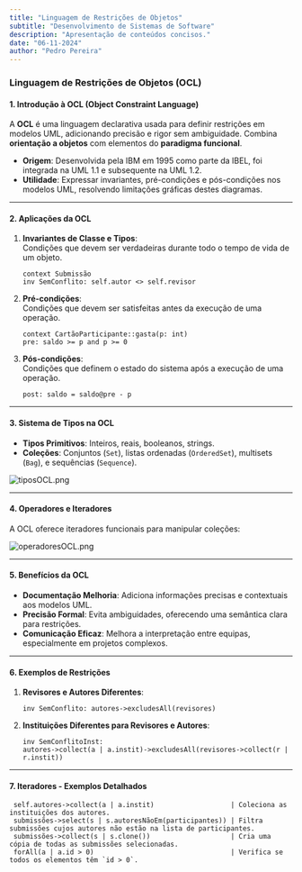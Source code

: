 ```yaml
---
title: "Linguagem de Restrições de Objetos"
subtitle: "Desenvolvimento de Sistemas de Software"
description: "Apresentação de conteúdos concisos."
date: "06-11-2024"
author: "Pedro Pereira"
---
```


### **Linguagem de Restrições de Objetos (OCL)**

#### **1. Introdução à OCL (Object Constraint Language)**
A **OCL** é uma linguagem declarativa usada para definir restrições em modelos UML, adicionando precisão e rigor sem ambiguidade. Combina **orientação a objetos** com elementos do **paradigma funcional**.  
- **Origem**: Desenvolvida pela IBM em 1995 como parte da IBEL, foi integrada na UML 1.1 e subsequente na UML 1.2.  
- **Utilidade**: Expressar invariantes, pré-condições e pós-condições nos modelos UML, resolvendo limitações gráficas destes diagramas.  

---

#### **2. Aplicações da OCL**
1. **Invariantes de Classe e Tipos**:  
   Condições que devem ser verdadeiras durante todo o tempo de vida de um objeto.  
   ```plaintext
   context Submissão
   inv SemConflito: self.autor <> self.revisor
   ```  
2. **Pré-condições**:  
   Condições que devem ser satisfeitas antes da execução de uma operação.  
   ```plaintext
   context CartãoParticipante::gasta(p: int)
   pre: saldo >= p and p >= 0
   ```  
3. **Pós-condições**:  
   Condições que definem o estado do sistema após a execução de uma operação.  
   ```plaintext
   post: saldo = saldo@pre - p
   ```  

---

#### **3. Sistema de Tipos na OCL**
- **Tipos Primitivos**: Inteiros, reais, booleanos, strings.  
- **Coleções**: Conjuntos (`Set`), listas ordenadas (`OrderedSet`), multisets (`Bag`), e sequências (`Sequence`).  

![tiposOCL.png](/images/blog/dss-class-05-11-2024/tiposOCL.png)

---

#### **4. Operadores e Iteradores**
A OCL oferece iteradores funcionais para manipular coleções:  

![operadoresOCL.png](/images/blog/dss-class-05-11-2024/operadoresOCL.png)

---

#### **5. Benefícios da OCL**
- **Documentação Melhoria**: Adiciona informações precisas e contextuais aos modelos UML.  
- **Precisão Formal**: Evita ambiguidades, oferecendo uma semântica clara para restrições.  
- **Comunicação Eficaz**: Melhora a interpretação entre equipas, especialmente em projetos complexos.  

---

#### **6. Exemplos de Restrições**
1. **Revisores e Autores Diferentes**:  
   ```plaintext
   inv SemConflito: autores->excludesAll(revisores)
   ```  
2. **Instituições Diferentes para Revisores e Autores**:  
   ```plaintext
   inv SemConflitoInst: 
   autores->collect(a | a.instit)->excludesAll(revisores->collect(r | r.instit))
   ```  

---

#### **7. Iteradores - Exemplos Detalhados**
```
 self.autores->collect(a | a.instit)                   | Coleciona as instituições dos autores.
 submissões->select(s | s.autoresNãoEm(participantes)) | Filtra submissões cujos autores não estão na lista de participantes.
 submissões->collect(s | s.clone())                    | Cria uma cópia de todas as submissões selecionadas.
 forAll(a | a.id > 0)                                  | Verifica se todos os elementos têm `id > 0`.
```
